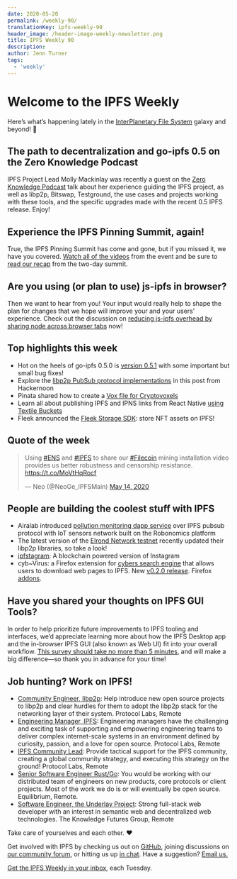 ```yaml
---
date: 2020-05-20
permalink: /weekly-90/
translationKey: ipfs-weekly-90
header_image: /header-image-weekly-newsletter.png
title: IPFS Weekly 90
description:
author: Jenn Turner
tags:
  - 'weekly'
---
```


# Welcome to the IPFS Weekly

Here’s what’s happening lately in the [InterPlanetary File System](https://ipfs.io/) galaxy and beyond! 🚀

## The path to decentralization and go-ipfs 0.5 on the Zero Knowledge Podcast

IPFS Project Lead Molly Mackinlay was recently a guest on the [Zero Knowledge Podcast](https://www.zeroknowledge.fm/129) talk about her experience guiding the IPFS project, as well as libp2p, Bitswap, Testground, the use cases and projects working with these tools, and the specific upgrades made with the recent 0.5 IPFS release. Enjoy!

## Experience the IPFS Pinning Summit, again!

True, the IPFS Pinning Summit has come and gone, but if you missed it, we have you covered. [Watch all of the videos](https://www.youtube.com/playlist?list=PLuhRWgmPaHtTvsxuZ9T-tMlu_v0lja6v5) from the event and be sure to [read our recap](https://blog.ipfs.io/2020-05-13-ipfs-pinning-summit-recap/) from the two-day summit.

## Are you using (or plan to use) js-ipfs in browser?

Then we want to hear from you! Your input would really help to shape the plan for changes that we hope will improve your and your users' experience. Check out the discussion on [reducing js-ipfs overhead by sharing node across browser tabs](https://discuss.ipfs.io/t/reducing-js-ipfs-overhead-by-sharing-node-across-browser-tabs/8024) now!

## Top highlights this week

- Hot on the heels of go-ipfs 0.5.0 is [version 0.5.1](https://github.com/ipfs/go-ipfs/releases/tag/v0.5.1) with some important but small bug fixes!
- Explore the [libp2p PubSub protocol implementations](https://hackernoon.com/exploring-libp2p-pubsub-protocol-implementations-891i32jq) in this post from Hackernoon
- Pinata shared how to create a [Vox file for Cryptovoxels](https://medium.com/pinata/how-to-create-a-vox-file-for-cryptovoxels-39768edd8622)
- Learn all about publishing IPFS and IPNS links from React Native [using Textile Buckets](https://blog.textile.io/publishing-ipfs-and-ipns-links-from-react-native-using-textile-buckets/)
- Fleek announced the [Fleek Storage SDK](https://blog.fleek.co/posts/fleek-storage-nft): store NFT assets on IPFS!

## Quote of the week

<blockquote class="twitter-tweet"><p lang="en" dir="ltr">Using <a href="https://twitter.com/hashtag/ENS?src=hash&amp;ref_src=twsrc%5Etfw">#ENS</a> and <a href="https://twitter.com/hashtag/IPFS?src=hash&amp;ref_src=twsrc%5Etfw">#IPFS</a> to share our <a href="https://twitter.com/hashtag/Filecoin?src=hash&amp;ref_src=twsrc%5Etfw">#Filecoin</a> mining installation video provides us better robustness and censorship resistance. <a href="https://t.co/MoVtHqRocf">https://t.co/MoVtHqRocf</a></p>&mdash; Neo (@NeoGe_IPFSMain) <a href="https://twitter.com/NeoGe_IPFSMain/status/1261033267194499072?ref_src=twsrc%5Etfw">May 14, 2020</a></blockquote>

## People are building the coolest stuff with IPFS

- Airalab introduced [pollution monitoring dapp service](sensors.robonomics.network) over IPFS pubsub protocol with IoT sensors network built on the Robonomics platform
- The latest version of the [Elrond Network testnet](https://github.com/ElrondNetwork/elrond-go/releases/tag/v1.0.115) recently updated their libp2p libraries, so take a look!
- [ipfstagram](https://github.com/tycooperaow/ipfstagram): A blockchain powered version of Instagram
- cyb~Virus: a Firefox extension for [cybers search engine](https://github.com/cybercongress/go-cyber) that allows users to download web pages to IPFS. New [v0.2.0 release](https://github.com/CipherDogs/cyb-virus/releases). Firefox [addons](https://addons.mozilla.org/en-US/firefox/addon/cyb-virus/).

## Have you shared your thoughts on IPFS GUI Tools?

In order to help prioritize future improvements to IPFS tooling and interfaces, we’d appreciate learning more about how the IPFS Desktop app and the in-browser IPFS GUI (also known as Web UI) fit into your overall workflow. [This survey should take no more than 5 minutes](https://forms.gle/c6gHP1pVtwtRpzdP7), and will make a big difference—so thank you in advance for your time!

## Job hunting? Work on IPFS!

- [Community Engineer, libp2p](https://jobs.lever.co/protocol/0afd449f-b292-42b4-abfd-af26415b796b): Help introduce new open source projects to libp2p and clear hurdles for them to adopt the libp2p stack for the networking layer of their system. Protocol Labs, Remote
- [Engineering Manager, IPFS](https://jobs.lever.co/protocol/3f0787e8-58b3-4122-a1ea-424561d2658f): Engineering managers have the challenging and exciting task of supporting and empowering engineering teams to deliver complex internet-scale systems in an environment defined by curiosity, passion, and a love for open source. Protocol Labs, Remote
- [IPFS Community Lead](https://jobs.lever.co/protocol/71c4a9b9-af90-4ce9-9dba-8b72507997bf): Provide tactical support for the IPFS community, creating a global community strategy, and executing this strategy on the ground! Protocol Labs, Remote
- [Senior Software Engineer Rust/Go](https://www.notion.so/Hiring-Senior-Software-Engineer-Rust-Go-e6c94ccc261f426c80a483c7fc642412): You would be working with our distributed team of engineers on new products, core protocols or client projects. Most of the work we do is or will eventually be open source. Equilibrium, Remote.
- [Software Engineer, the Underlay Project](https://notes.knowledgefutures.org/pub/si1okbw9): Strong full-stack web developer with an interest in semantic web and decentralized web technologies. The Knowledge Futures Group, Remote

Take care of yourselves and each other. ❤️

Get involved with IPFS by checking us out on [GitHub](https://github.com/ipfs), joining discussions on [our community forum](https://discuss.ipfs.io/), or hitting us up [in chat](https://riot.im/app/#/room/#ipfs:matrix.org). Have a suggestion? [Email us.](mailto:newsletter@ipfs.io)

[Get the IPFS Weekly in your inbox](https://ipfs.us4.list-manage.com/subscribe?u=25473244c7d18b897f5a1ff6b&id=cad54b2230), each Tuesday.
